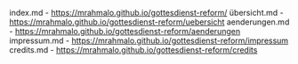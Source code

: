 index.md -
https://mrahmalo.github.io/gottesdienst-reform/
übersicht.md -
https://mrahmalo.github.io/gottesdienst-reform/uebersicht
aenderungen.md -
https://mrahmalo.github.io/gottesdienst-reform/aenderungen
impressum.md -
https://mrahmalo.github.io/gottesdienst-reform/impressum
credits.md -
https://mrahmalo.github.io/gottesdienst-reform/credits
